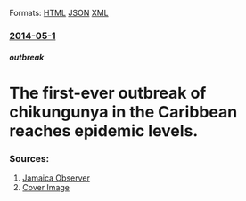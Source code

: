 
Formats: [HTML](/news/2014/05/1/the-first-ever-outbreak-of-chikungunya-in-the-caribbean-reaches-epidemic-levels.html)  [JSON](/news/2014/05/1/the-first-ever-outbreak-of-chikungunya-in-the-caribbean-reaches-epidemic-levels.json)  [XML](/news/2014/05/1/the-first-ever-outbreak-of-chikungunya-in-the-caribbean-reaches-epidemic-levels.xml)  

### [2014-05-1](/news/2014/05/1/index.md)

##### outbreak
# The first-ever outbreak of chikungunya in the Caribbean reaches epidemic levels. 




### Sources:

1. [Jamaica Observer](http://www.jamaicaobserver.com/latestnews/Chikungunya-now-an-epidemic-in-the-Caribbean)
1. [Cover Image](http://www.jamaicaobserver.com/assets/10637660/aedes_w400.jpg)
